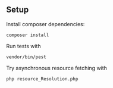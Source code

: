 ## Setup

Install composer dependencies:

```shell
composer install
```

Run tests with

```shell
vendor/bin/pest
```

Try asynchronous resource fetching with

```
php resource_Resolution.php
```
